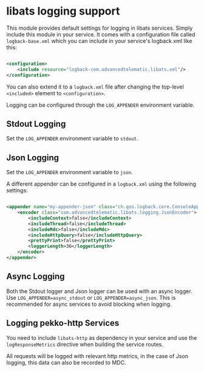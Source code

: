 # libats logging support

This module provides default settings for logging in libats
services. Simply include this module in your service. It comes with a configuration file
called `logback-base.xml` which you can include in your service's logback.xml like this:

```xml

<configuration>
    <include resource="logback-com.advancedtelematic.libats.xml"/>
</configuration>
```

You can also extend it to a `logback.xml` file after changing the top-level `<included>` element
to `<configuration>`.

Logging can be configured through the `LOG_APPENDER` environment variable.

## Stdout Logging

Set the `LOG_APPENDER` environment variable to `stdout`.

## Json Logging

Set the `LOG_APPENDER` environment variable to `json`.

A different appender can be configured in a `logback.xml` using the
following settings:

```xml

<appender name="my-appender-json" class="ch.qos.logback.core.ConsoleAppender">
    <encoder class="com.advancedtelematic.libats.logging.JsonEncoder">
        <includeContext>false</includeContext>
        <includeThread>false</includeThread>
        <includeMdc>false</includeMdc>
        <includeHttpQuery>false</includeHttpQuery>
        <prettyPrint>false</prettyPrint>
        <loggerLength>36</loggerLength>
    </encoder>
</appender>
```

## Async Logging

Both the Stdout logger and Json logger can be used with an async
logger. Use `LOG_APPENDER=async_stdout` or
`LOG_APPENDER=async_json`. This is recommended for async services to
avoid blocking when logging.

## Logging pekko-http Services

You need to include `libats-http` as dependency in your service and
use the `logResponseMetrics` directive when building the service routes.

All requests will be logged with relevant http metrics, in the case of
Json logging, this data can also be recorded to MDC.
